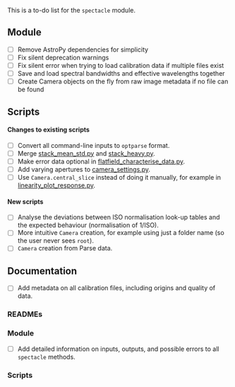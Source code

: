This is a to-do list for the `spectacle` module.

## Module

- [ ] Remove AstroPy dependencies for simplicity
- [ ] Fix silent deprecation warnings
- [ ] Fix silent error when trying to load calibration data if multiple files exist
- [ ] Save and load spectral bandwidths and effective wavelengths together
- [ ] Create Camera objects on the fly from raw image metadata if no file can be found

## Scripts

#### Changes to existing scripts
- [ ] Convert all command-line inputs to `optparse` format.
- [ ] Merge [stack_mean_std.py](tools/stack_mean_std.py) and [stack_heavy.py](tools/stack_heavy.py).
- [ ] Make error data optional in [flatfield_characterise_data.py](analysis/flatfield_characterise_data.py).
- [ ] Add varying apertures to [camera_settings.py](calibration/camera_settings.py).
- [ ] Use `Camera.central_slice` instead of doing it manually, for example in [linearity_plot_response.py](analysis/linearity_plot_response.py).

#### New scripts
- [ ] Analyse the deviations between ISO normalisation look-up tables and the expected behaviour (normalisation of 1/ISO).
- [ ] More intuitive `Camera` creation, for example using just a folder name (so the user never sees `root`).
- [ ] `Camera` creation from Parse data.

## Documentation

- [ ] Add metadata on all calibration files, including origins and quality of data.

### READMEs

### Module

- [ ] Add detailed information on inputs, outputs, and possible errors to all `spectacle` methods.

### Scripts
